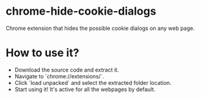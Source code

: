 # chrome-hide-cookie-dialogs
Chrome extension that hides the possible cookie dialogs on any web page.


# How to use it?

- Download the source code and extract it.
- Navigate to ´chrome://extensions/´.
- Click ´load unpacked´ and select the extracted folder location.
- Start using it! It's active for all the webpages by default.
